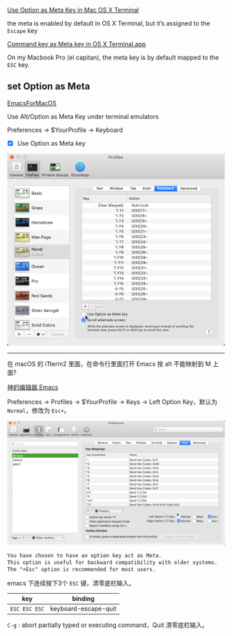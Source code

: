 
[Use Option as Meta Key in Mac OS X Terminal](http://osxdaily.com/2013/02/01/use-option-as-meta-key-in-mac-os-x-terminal/)

the meta is enabled by default in OS X Terminal, but it’s assigned to the `Escape` key

[Command key as Meta key in OS X Terminal.app](https://stackoverflow.com/questions/1856437/command-key-as-meta-key-in-os-x-terminal-app)

On my Macbook Pro (el capitan), the meta key is by default mapped to the `ESC` key.

## set Option as Meta

[EmacsForMacOS](https://www.emacswiki.org/emacs/EmacsForMacOS)

Use Alt/Option as Meta Key under terminal emulators  

Preferences -> $YourProfile -> Keyboard

- [x] Use Option as Meta key

![Terminal-Profile-Keyboard](images/Terminal-Profile_Novel-Keyboard-UseOptionAsMeta.png)

---

在 macOS 的 iTterm2 里面，在命令行里面打开 Emacs 按 alt 不能映射到 M 上面?

[神的编辑器 Emacs](https://www.jianshu.com/p/35c2c837f3de)

Preferences -> Profiles -> $YourProfile -> Keys -> Left Option Key，默认为 `Normal`，修改为 `Esc+`。

![iTerms-LeftOption](images/iTerm2-Profile-Keys-LeftOptionAsEsc+.png)

```
You have chosen to have an option key act as Meta. 
This option is useful for backward compatibility with older systems. 
The "+Esc" option is recommended for most users. 
```

emacs 下连续按下3个 `ESC` 键，清零底栏输入。

key            | binding
---------------|--------
`ESC ESC ESC`  | keyboard-escape-quit

`C-g` : abort partially typed or executing command，Quit 清零底栏输入。